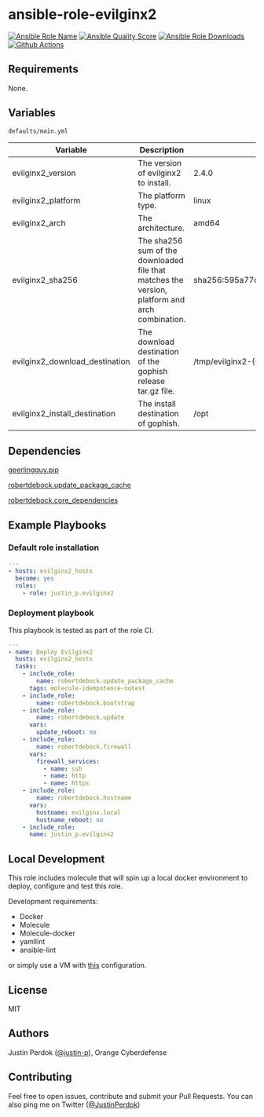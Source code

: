 # ansible-role-evilginx2

[![Ansible Role Name](https://img.shields.io/ansible/role/51897?label=Role%20Name&logo=ansible&style=flat-square)](https://galaxy.ansible.com/justin_p/evilginx2)
[![Ansible Quality Score](https://img.shields.io/ansible/quality/51897?label=Ansible%20Quality%20Score&logo=ansible&style=flat-square)](https://galaxy.ansible.com/justin_p/evilginx2)
[![Ansible Role Downloads](https://img.shields.io/ansible/role/d/51897?label=Ansible%20Role%20Downloads&logo=ansible&style=flat-square)](https://galaxy.ansible.com/justin_p/evilginx2)
[![Github Actions](https://img.shields.io/github/workflow/status/justin-p/ansible-role-evilginx2/CI?label=Github%20Actions&logo=github&style=flat-square)](https://github.com/justin-p/ansible-role-evilginx2/actions)

## Requirements

None.

## Variables

`defaults/main.yml`

| Variable                       | Description                                                                                    | Default value                                                                               |
| ------------------------------ | ---------------------------------------------------------------------------------------------- | ------------------------------------------------------------------------------------------- |
| evilginx2_version              | The version of evilginx2 to install.                                                           | 2.4.0                                                                                       |
| evilginx2_platform             | The platform type.                                                                             | linux                                                                                       |
| evilginx2_arch                 | The architecture.                                                                              | amd64                                                                                       |
| evilginx2_sha256               | The sha256 sum of the downloaded file that matches the version, platform and arch combination. | sha256:595a77ddfb6f674bd5bc1c297ae912f5ebf6ba218a2f857ff46b7b37d1a9678b                     |
| evilginx2_download_destination | The download destination of the gophish release tar.gz file.                                   | /tmp/evilginx2-{{ evilginx2_version }}-{{ evilginx2_platform }}-{{ evilginx2_arch }}.tar.gz |
| evilginx2_install_destination  | The install destination of gophish.                                                            | /opt                                                                                        |

## Dependencies

[geerlingguy.pip](https://github.com/geerlingguy/ansible-role-pip)

[robertdebock.update_package_cache](https://github.com/robertdebock/ansible-role-update_package_cache)

[robertdebock.core_dependencies](https://github.com/robertdebock/ansible-role-core_dependencies)

## Example Playbooks

### Default role installation

```yaml
---
- hosts: evilginx2_hosts
  become: yes
  roles:
    - role: justin_p.evilginx2
```

### Deployment playbook

This playbook is tested as part of the role CI.

```yaml
---
- name: Deploy Evilginx2
  hosts: evilginx2_hosts
  tasks:
    - include_role:
        name: robertdebock.update_package_cache
      tags: molecule-idempotence-notest
    - include_role:
        name: robertdebock.bootstrap
    - include_role:
        name: robertdebock.update
      vars:
        update_reboot: no
    - include_role:
        name: robertdebock.firewall
      vars:
        firewall_services:
          - name: ssh
          - name: http
          - name: https
    - include_role:
        name: robertdebock.hostname
      vars:
        hostname: evilginx.local
        hostname_reboot: no
    - include_role:
      name: justin_p.evilginx2
```

## Local Development

This role includes molecule that will spin up a local docker environment to deploy, configure and test this role.

Development requirements:

- Docker
- Molecule
- Molecule-docker
- yamllint
- ansible-lint

or simply use a VM with [this](https://github.com/justin-p/ansible-terraform-workstation) configuration.

## License

MIT

## Authors

Justin Perdok ([@justin-p](https://github.com/justin-p/)), Orange Cyberdefense

## Contributing

Feel free to open issues, contribute and submit your Pull Requests. You can also ping me on Twitter ([@JustinPerdok](https://twitter.com/JustinPerdok))

